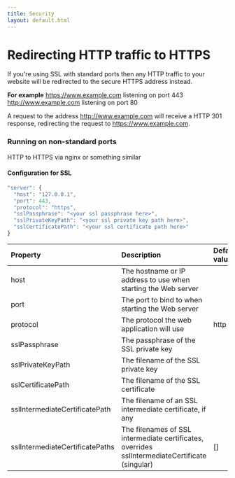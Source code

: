 ```yaml
---
title: Security
layout: default.html
---
```


# Redirecting HTTP traffic to HTTPS

If you're using SSL with standard ports then any HTTP traffic to your website will be redirected to the secure HTTPS address instead.

**For example**
https://www.example.com listening on port 443
http://www.example.com listening on port 80

A request to the address http://www.example.com will receive a HTTP 301 response, redirecting the request to https://www.example.com.

### Running on non-standard ports

HTTP to HTTPS via nginx or something similar

#### Configuration for SSL

```js
"server": {
  "host": "127.0.0.1",
  "port": 443,
  "protocol": "https",
  "sslPassphrase": "<your ssl passphrase here>",
  "sslPrivateKeyPath": "<your ssl private key path here>",
  "sslCertificatePath": "<your ssl certificate path here>"
}
```
 Property       | Description                 | Default value  |  Example
:---------------|:----------------------------|:---------------|:--------------
host           | The hostname or IP address to use when starting the Web server   |               | "www.example.com"
port           | The port to bind to when starting the Web server   |               | 3000
protocol | The protocol the web application will use | http | https
sslPassphrase  |  The passphrase of the SSL private key | | secretPassword
sslPrivateKeyPath | The filename of the SSL private key | | /etc/ssl/key.pem
sslCertificatePath | The filename of the SSL certificate | | /etc/ssl/cert.pem
sslIntermediateCertificatePath | The filename of an SSL intermediate certificate, if any | | /etc/ssl/ca.pem
sslIntermediateCertificatePaths | The filenames of SSL intermediate certificates, overrides sslIntermediateCertificate (singular) | [] | [ '/etc/ssl/ca/example.pem', '/etc/ssl/ca/other.pem' ]
